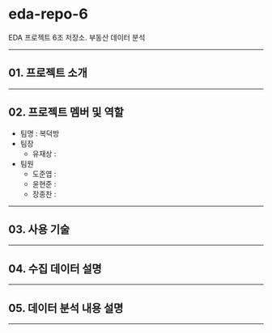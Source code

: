 # eda-repo-6
EDA 프로젝트 6조 저장소. 부동산 데이터 분석

---
## 01. 프로젝트 소개
---
## 02. 프로젝트 멤버 및 역할
* 팀명 : 복덕방
* 팀장
  * 유재상 :
* 팀원
  * 도준엽 :
  * 윤현준 :
  * 장종찬 :
---
## 03. 사용 기술
---
## 04. 수집 데이터 설명
---
## 05. 데이터 분석 내용 설명
---

